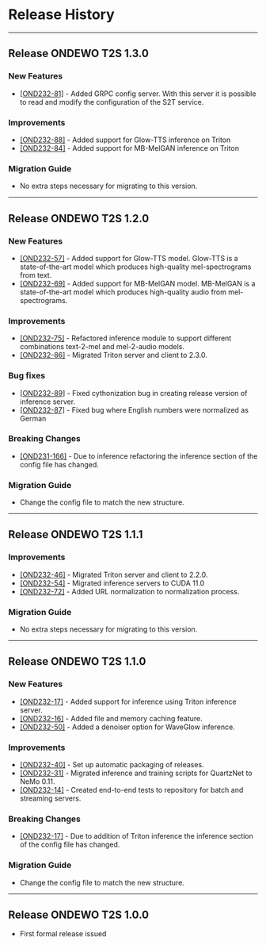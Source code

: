 # Release History
*****************
## Release ONDEWO T2S 1.3.0

### New Features
* [[OND232-81]](https://ondewo.atlassian.net/browse/OND232-81) -
Added GRPC config server. With this server it is possible to read and modify the configuration of the S2T service.

### Improvements
* [[OND232-88]](https://ondewo.atlassian.net/browse/OND232-88) -
Added support for Glow-TTS inference on Triton
* [[OND232-84]](https://ondewo.atlassian.net/browse/OND232-84) -
Added support for MB-MelGAN inference on Triton

### Migration Guide
* No extra steps necessary for migrating to this version.


*****************
## Release ONDEWO T2S 1.2.0

### New Features
* [[OND232-57]](https://ondewo.atlassian.net/browse/OND232-57) -
Added support for Glow-TTS model. Glow-TTS is a state-of-the-art model which produces high-quality mel-spectrograms from text.
* [[OND232-69]](https://ondewo.atlassian.net/browse/OND232-69) -
Added support for MB-MelGAN model. MB-MelGAN is a state-of-the-art model which produces high-quality audio from mel-spectrograms.

### Improvements
* [[OND232-75]](https://ondewo.atlassian.net/browse/OND232-75) -
Refactored inference module to support different combinations text-2-mel and mel-2-audio models.
* [[OND232-86]](https://ondewo.atlassian.net/browse/OND232-86) -
Migrated Triton server and client to 2.3.0.

### Bug fixes
* [[OND232-89]](https://ondewo.atlassian.net/browse/OND232-89) -
Fixed cythonization bug in creating release version of inference server.
* [[OND232-87]](https://ondewo.atlassian.net/browse/OND232-87) -
Fixed bug where English numbers were normalized as German

### Breaking Changes
* [[OND231-166]](https://ondewo.atlassian.net/browse/OND231-166) -
Due to inference refactoring the inference section of the config file has changed.

### Migration Guide
* Change the config file to match the new structure.


*****************
## Release ONDEWO T2S 1.1.1

### Improvements
* [[OND232-46]](https://ondewo.atlassian.net/browse/OND232-46) -
Migrated Triton server and client to 2.2.0.
* [[OND232-54]](https://ondewo.atlassian.net/browse/OND232-54) -
Migrated inference servers to CUDA 11.0
* [[OND232-72]](https://ondewo.atlassian.net/browse/OND232-72) -
Added URL normalization to normalization process.

### Migration Guide
* No extra steps necessary for migrating to this version.


*****************
## Release ONDEWO T2S 1.1.0

### New Features
* [[OND232-17]](https://ondewo.atlassian.net/browse/OND232-17) -
Added support for inference using Triton inference server.
* [[OND232-16]](https://ondewo.atlassian.net/browse/OND232-16) -
Added file and memory caching feature.
* [[OND232-50]](https://ondewo.atlassian.net/browse/OND232-50) -
Added a denoiser option for WaveGlow inference.

### Improvements
* [[OND232-40]](https://ondewo.atlassian.net/browse/OND232-40) -
Set up automatic packaging of releases.
* [[OND232-31]](https://ondewo.atlassian.net/browse/OND232-31) -
Migrated inference and training scripts for QuartzNet to NeMo 0.11.
* [[OND232-14]](https://ondewo.atlassian.net/browse/OND232-14) -
Created end-to-end tests to repository for batch and streaming servers.

### Breaking Changes
* [[OND232-17]](https://ondewo.atlassian.net/browse/OND232-17) -
Due to addition of Triton inference the inference section of the config file has changed.

### Migration Guide
* Change the config file to match the new structure.


*****************
## Release ONDEWO T2S 1.0.0
* First formal release issued
